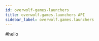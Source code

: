 ```yaml
---
id: overwolf-games-launchers
title: overwolf.games.launchers API
sidebar_label: overwolf.games.launchers
---
```


#hello